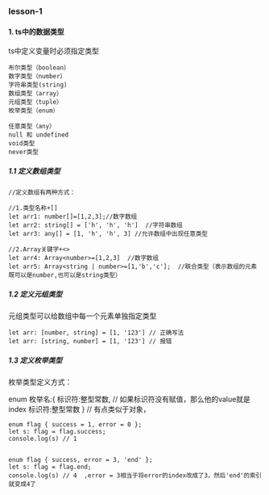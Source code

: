 ### lesson-1

#### 1. ts中的数据类型

ts中定义变量时必须指定类型
```
布尔类型（boolean）
数字类型（number）
字符串类型(string)
数组类型（array）
元组类型（tuple）
枚举类型（enum）

任意类型（any）
null 和 undefined
void类型
never类型
```

##### 1.1 定义数组类型

```
//定义数组有两种方式：
 
//1.类型名称+[]
let arr1: number[]=[1,2,3];//数字数组
let arr2: string[] = ['h', 'h', 'h']  //字符串数组
let arr3: any[] = [1, 'h', 'h', 3] //允许数组中出现任意类型
 
//2.Array关键字+<>
let arr4: Array<number>=[1,2,3]  //数字数组
let arr5: Array<string | number>=[1,'b','c'];  //联合类型（表示数组的元素既可以是number,也可以是string类型）
```

##### 1.2 定义元组类型

元组类型可以给数组中每一个元素单独指定类型
```
let arr: [number, string] = [1, '123'] // 正确写法
let arr: [string, number] = [1, '123'] // 报错
```

##### 1.3 定义枚举类型

枚举类型定义方式：

enum 枚举名:{
    标识符:整型常数, // 如果标识符没有赋值，那么他的value就是index
    标识符:整型常数
}
// 有点类似于对象，

```
enum flag { success = 1, error = 0 };
let s: flag = flag.success;
console.log(s) // 1


enum flag { success, error = 3, 'end' };
let s: flag = flag.end;
console.log(s) // 4  ,error = 3相当于将error的index改成了3，然后'end'的索引就变成4了
```